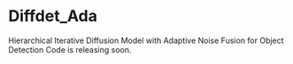 # Diffdet_Ada
Hierarchical Iterative Diffusion Model with Adaptive Noise Fusion for Object Detection
Code is releasing soon.
